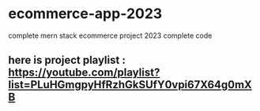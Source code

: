 # ecommerce-app-2023
complete mern stack ecommerce project 2023 complete code

## here is project playlist : https://youtube.com/playlist?list=PLuHGmgpyHfRzhGkSUfY0vpi67X64g0mXB

